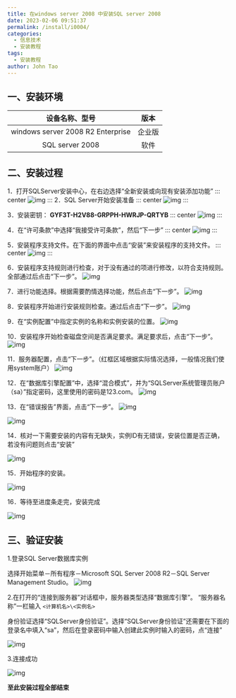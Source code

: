```yaml
---
title: 在windows server 2008 中安装SQL server 2008
date: 2023-02-06 09:51:37
permalink: /install/i0004/
categories:
  - 信息技术
  - 安装教程
tags:
  - 安装教程
author: John Tao
---
```

## 一、安装环境

| 设备名称、型号                    |  版本    |
| :-------------------------------: | :--: |
| windows server 2008 R2 Enterprise |   企业版   |
| SQL server 2008                   |    软件  |

<!-- more -->

## 二、安装过程

1．打开SQLServer安装中心，在右边选择“全新安装或向现有安装添加功能”
::: center
![img](https://typora-img-1301299232.cos.ap-shanghai.myqcloud.com/img/wps21.jpg)
:::
2．SQL Server开始安装准备
::: center
![img](https://typora-img-1301299232.cos.ap-shanghai.myqcloud.com/img/wps22.jpg) 
:::

3．安装密钥：
**GYF3T-H2V88-GRPPH-HWRJP-QRTYB**
::: center
![img](https://typora-img-1301299232.cos.ap-shanghai.myqcloud.com/img/wps23.jpg)
:::

4．在“许可条款”中选择“我接受许可条款”，然后“下一步”
::: center
![img](https://typora-img-1301299232.cos.ap-shanghai.myqcloud.com/img/wps24.jpg)
:::

5．安装程序支持文件。在下面的界面中点击“安装”来安装程序的支持文件。
::: center
![img](https://typora-img-1301299232.cos.ap-shanghai.myqcloud.com/img/wps25.jpg)
:::

6．安装程序支持规则进行检查，对于没有通过的项进行修改，以符合支持规则。全部通过后点击“下一步”。
![img](https://typora-img-1301299232.cos.ap-shanghai.myqcloud.com/img/wps26.jpg)

7．进行功能选择。根据需要酌情选择功能，然后点击“下一步”。
![img](https://typora-img-1301299232.cos.ap-shanghai.myqcloud.com/img/wps27.jpg) 

8．安装程序开始进行安装规则检查。通过后点击“下一步”。
![img](https://typora-img-1301299232.cos.ap-shanghai.myqcloud.com/img/wps28.jpg) 

9．在“实例配置”中指定实例的名称和实例安装的位置。
![img](https://typora-img-1301299232.cos.ap-shanghai.myqcloud.com/img/wps29.jpg) 

10．安装程序开始检查磁盘空间是否满足要求。满足要求后，点击“下一步”。
![img](https://typora-img-1301299232.cos.ap-shanghai.myqcloud.com/img/wps30.jpg) 

11．服务器配置，点击“下一步”。（红框区域根据实际情况选择，一般情况我们使用system账户）
![img](https://typora-img-1301299232.cos.ap-shanghai.myqcloud.com/img/wps31.jpg) 

12．在“数据库引擎配置”中，选择“混合模式”，并为“SQLServer系统管理员账户（sa）”指定密码，这里使用的密码是123.com。
![img](https://typora-img-1301299232.cos.ap-shanghai.myqcloud.com/img/wps32.jpg) 

13．在“错误报告”界面，点击“下一步”。
![img](https://typora-img-1301299232.cos.ap-shanghai.myqcloud.com/img/wps33.jpg)

![img](https://typora-img-1301299232.cos.ap-shanghai.myqcloud.com/img/wps34.jpg) 


14．核对一下需要安装的内容有无缺失，实例ID有无错误，安装位置是否正确，若没有问题则点击“安装”

![img](https://typora-img-1301299232.cos.ap-shanghai.myqcloud.com/img/wps35.jpg) 

15．开始程序的安装。

![img](https://typora-img-1301299232.cos.ap-shanghai.myqcloud.com/img/wps36.jpg) 

16．等待至进度条走完，安装完成

![img](https://typora-img-1301299232.cos.ap-shanghai.myqcloud.com/img/wps37.jpg) 

## 三、验证安装

1.登录SQL Server数据库实例

选择开始菜单－所有程序－Microsoft SQL Server 2008 R2－SQL Server Management Studio。
![img](https://typora-img-1301299232.cos.ap-shanghai.myqcloud.com/img/wps38.jpg)

2.在打开的“连接到服务器”对话框中，服务器类型选择“数据库引擎”。
“服务器名称”一栏输入 `<计算机名>\<实例名>`

身份验证选择“SQLServer身份验证”。选择“SQLServer身份验证”还需要在下面的登录名中填入“sa”，然后在登录密码中输入创建此实例时输入的密码，点“连接”

![img](https://typora-img-1301299232.cos.ap-shanghai.myqcloud.com/img/wps39.jpg) 

3.连接成功

![img](https://typora-img-1301299232.cos.ap-shanghai.myqcloud.com/img/wps40.jpg) 

**至此安装过程全部结束**
